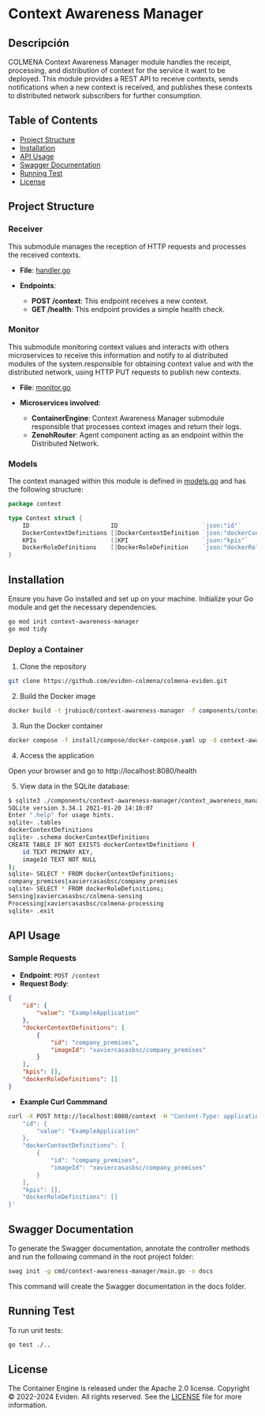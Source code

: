 # Context Awareness Manager

## Descripción

COLMENA Context Awareness Manager module handles the receipt, processing, and distribution of context for the service it want to be deployed. This module provides a REST API to receive contexts, sends notifications when a new context is received, and publishes these contexts to distributed network subscribers for further consumption.

## Table of Contents

- [Project Structure](#project-structure)
- [Installation](#installation)
- [API Usage](#api-usage)
- [Swagger Documentation](#swagger-documentation)
- [Running Test](#running-test)
- [License](#license)

## Project Structure

### Receiver

This submodule manages the reception of HTTP requests and processes the received contexts.

- **File**: [handler.go](components/context-awareness-manager/api/handlers/handler.go)

- **Endpoints**:
  - **POST /context**: This endpoint receives a new context.
  - **GET /health**: This endpoint provides a simple health check.

### Monitor

This submodule monitoring context values and interacts with others microservices to receive this information and notify to al distributed modules of the system.responsible for obtaining context value and with the distributed network, using HTTP PUT requests to publish new contexts.

- **File**: [monitor.go](components/context-awareness-manager/internal/monitor/monitor.go)

- **Microservices involved**:
  - **ContainerEngine**: Context Awareness Manager submodule responsible that processes context images and return their logs.
  - **ZenohRouter**: Agent component acting as an endpoint within the Distributed Network.

### Models

The context managed within this module is defined in [models.go](components/context-awareness-manager/internal/models/models.go) and has the following structure:

```go
package context

type Context struct {
	ID                       ID                        `json:"id"`
	DockerContextDefinitions []DockerContextDefinition `json:"dockerContextDefinitions"`
	KPIs                     []KPI                     `json:"kpis"`
	DockerRoleDefinitions    []DockerRoleDefinition    `json:"dockerRoleDefinitions"`
}
```

## Installation

Ensure you have Go installed and set up on your machine. Initialize your Go module and get the necessary dependencies.

```sh
go mod init context-awareness-manager
go mod tidy
```

### Deploy a Container

1. Clone the repository

```sh
git clone https://github.com/eviden-colmena/colmena-eviden.git
```

2. Build the Docker image

```sh
docker build -t jrubioc0/context-awareness-manager -f components/context-awareness-manager/build/Dockerfile .
```

3. Run the Docker container

```sh
docker compose -f install/compose/docker-compose.yaml up -d context-awareness-manager
```

4. Access the application

Open your browser and go to http://localhost:8080/health

5. View data in the SQLite database:

```sh
$ sqlite3 ./components/context-awareness-manager/context_awareness_manager.db
SQLite version 3.34.1 2021-01-20 14:10:07
Enter ".help" for usage hints.
sqlite> .tables
dockerContextDefinitions
sqlite> .schema dockerContextDefinitions
CREATE TABLE IF NOT EXISTS dockerContextDefinitions (
    id TEXT PRIMARY KEY,
    imageId TEXT NOT NULL
);
sqlite> SELECT * FROM dockerContextDefinitions;
company_premises|xaviercasasbsc/company_premises
sqlite> SELECT * FROM dockerRoleDefinitions;
Sensing|xaviercasasbsc/colmena-sensing
Processing|xaviercasasbsc/colmena-processing
sqlite> .exit
```

## API Usage

### Sample Requests

- **Endpoint**: `POST /context`
- **Request Body**:

```json
{
    "id": {
        "value": "ExampleApplication"
    },
    "dockerContextDefinitions": [
        {
            "id": "company_premises",
            "imageId": "xaviercasasbsc/company_premises"
        }
    ],
    "kpis": [],
    "dockerRoleDefinitions": []
}
```
- **Example Curl Commmand**
```sh
curl -X POST http://localhost:8080/context -H "Content-Type: application/json" -d '{
    "id": {
        "value": "ExampleApplication"
    },
    "dockerContextDefinitions": [
        {
            "id": "company_premises",
            "imageId": "xaviercasasbsc/company_premises"
        }
    ],
    "kpis": [],
    "dockerRoleDefinitions": []
}'
```

## Swagger Documentation
To generate the Swagger documentation, annotate the controller methods and run the following command in the root project folder:

```bash
swag init -g cmd/context-awareness-manager/main.go -o docs
```
This command will create the Swagger documentation in the docs folder.

## Running Test

To run unit tests:

```sh
go test ./..
```

## License
The Container Engine is released under the Apache 2.0 license.
Copyright © 2022-2024 Eviden. All rights reserved.
See the [LICENSE](LICENSE) file for more information.